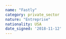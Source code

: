 ```yaml
---
name: "Fastly"
category: private_sector
nature: "Entreprise"
nationality: USA
date_signed: '2018-11-12'
---
```

    